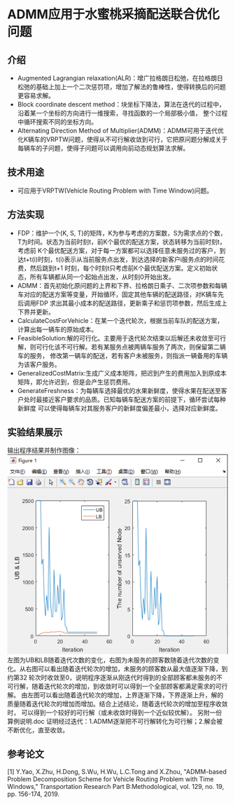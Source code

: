 # ADMM应用于水蜜桃采摘配送联合优化问题
## 介绍
- Augmented Lagrangian relaxation(ALR)：增广拉格朗日松弛，在拉格朗日松弛的基础上加上一个二次惩罚项，增加了解法的鲁棒性，使得转换后的问题更容易求解。
- Block coordinate descent method：块坐标下降法，算法在迭代的过程中，沿着某一个坐标的方向进行一维搜索，寻找函数的一个局部极小值，
整个过程中循环搜索不同的坐标方向。
- Alternating Direction Method of Multiplier(ADMM)：ADMM可用于迭代优化K辆车的VRPTW问题，使得从不可行解收敛到可行，它把原问题分解成关于
每辆车的子问题，使得子问题可以调用向前动态规划算法求解。
## 技术用途
- 可应用于VRPTW(Vehicle Routing Problem with Time Window)问题。
## 方法实现
- FDP：维护一个(K, S, T)的矩阵，K为参与考虑的方案数，S为需求点的个数，T为时间。状态为当前时刻t，前K个最优的配送方案，状态转移为当前时刻t，考虑前
K个最优配送方案，对于每一方案都可以选择任意未服务过的客户，到达t+t(i)时刻，t(i)表示从当前服务点出发，到达选择的新客户i服务点的时间花费，然后跳到t+1
时刻，每个时刻t只考虑前K个最优配送方案。定义初始状态，所有车辆都从同一个起始点出发，从时刻0开始出发。
- ADMM：首先初始化原问题的上界和下界、拉格朗日乘子、二次项参数和每辆车对应的配送方案等变量，开始循环，固定其他车辆的配送路径，对K辆车先后调用FDP
求出其最小成本的配送路径，更新乘子和惩罚项参数，然后生成上下界并更新。
- CalculateCostForVehicle：在某一个迭代轮次，根据当前车队的配送方案，计算出每一辆车的原始成本。
- FeasibleSolution:解的可行化。主要用于迭代轮次结束以后解还未收敛至可行解，则可行化该不可行解。若有某服务点被两辆车服务了两次，则保留第二辆车的服务，
修改第一辆车的配送，若有客户未被服务，则指派一辆备用的车辆为该客户服务。
- GeneralizedCostMatrix:生成广义成本矩阵，把迟到产生的费用加入到原成本矩阵，即允许迟到，但是会产生惩罚费用。
- GenerateFreshness：为每辆车选择最优的水果新鲜度，使得水果在配送至客户处时最接近客户要求的品质。已知每辆车配送方案的前提下，循环尝试每种新鲜度
可以使得每辆车对其服务客户的新鲜度偏差最小，选择对应新鲜度。
## 实验结果展示
输出程序结果并制作图像：  
![ADMM](https://github.com/FFFjx/ADMM/blob/main/ADMM.png)  
左图为UB和LB随着迭代次数的变化，右图为未服务的顾客数随着迭代次数的变化。从右图可以看出随着迭代轮次的增加，未服务的顾客数从最大值逐渐下降，到约第32
轮次时收敛至0，说明程序逐渐从刚迭代时得到的全部顾客都未服务的不可行解，随着迭代轮次的增加，到收敛时可以得到一个全部顾客都满足需求的可行解。
由左图可以看出随着迭代轮次的增加，上界逐渐下降，下界逐渐上升，解的质量随着迭代轮次的增加而增加。结合上述结论，随着迭代轮次的增加至程序收敛时，
可以得到一个较好的可行解（或未收敛时得到一个近似较优解）。
另附一份 算例说明.doc 证明经过迭代：1.ADMM逐渐把不可行解转化为可行解；2.解会被不断优化，直至收敛。
## 参考论文
[1] Y.Yao, X.Zhu, H.Dong, S.Wu, H.Wu, L.C.Tong and X.Zhou, "ADMM-based Problem Decomposition Scheme for Vehicle Routing 
Problem with Time Windows," Transportation Research Part B:Methodological, vol. 129, no. 19, pp. 156-174, 2019.